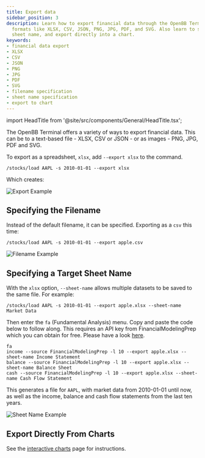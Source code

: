 ```yaml
---
title: Export data
sidebar_position: 3
description: Learn how to export financial data through the OpenBB Terminal in different
  formats like XLSX, CSV, JSON, PNG, JPG, PDF, and SVG. Also learn to specify filename,
  sheet name, and export directly into a chart.
keywords:
- financial data export
- XLSX
- CSV
- JSON
- PNG
- JPG
- PDF
- SVG
- filename specification
- sheet name specification
- export to chart
---
```


import HeadTitle from '@site/src/components/General/HeadTitle.tsx';

<HeadTitle title="Export data - Outputs - Usage | OpenBB Terminal Docs" />

The OpenBB Terminal offers a variety of ways to export financial data. This can be to a text-based file - XLSX, CSV or JSON -  or as images - PNG, JPG, PDF and SVG.

To export as a spreadsheet, `xlsx`,  add `--export xlsx` to the  command.

```console
/stocks/load AAPL -s 2010-01-01 --export xlsx
```

Which creates:

![Export Example](https://user-images.githubusercontent.com/46355364/214817681-fd5324c3-003c-45eb-adf4-96d5b41a3c02.png)

## Specifying the Filename

Instead of the default filename, it can be specified. Exporting as a `csv` this time:

```console
/stocks/load AAPL -s 2010-01-01 --export apple.csv
```

![Filename Example](https://user-images.githubusercontent.com/46355364/214818131-597b3bd0-9c66-43f1-bf0e-2c0a703e2645.png)

## Specifying a Target Sheet Name

With the `xlsx` option, `--sheet-name`  allows multiple datasets to be saved to the same file. For example:

```console
/stocks/load AAPL -s 2010-01-01 --export apple.xlsx --sheet-name Market Data
```

Then enter the `fa` (Fundamental Analysis) menu.  Copy and paste the code below to follow along.  This requires an API key from FinancialModelingPrep which you can obtain for free. Please have a look [here](/terminal/usage/data/api-keys).

```console
fa
income --source FinancialModelingPrep -l 10 --export apple.xlsx --sheet-name Income Statement
balance --source FinancialModelingPrep -l 10 --export apple.xlsx --sheet-name Balance Sheet
cash --source FinancialModelingPrep -l 10 --export apple.xlsx --sheet-name Cash Flow Statement
```

This generates a file for `AAPL`, with market data from 2010-01-01 until now, as well as the  income, balance and cash flow statements from the last ten years.

![Sheet Name Example](https://user-images.githubusercontent.com/46355364/214824561-6eaf3a88-746a-4abc-91e1-420c9036c00d.png)

## Export Directly From Charts

See the [interactive charts](/terminal/usage/outputs/interactive-charts.md#export-tools) page for instructions.
